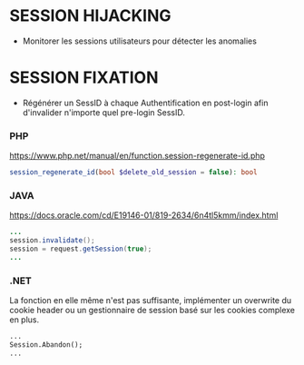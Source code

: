 
# SESSION HIJACKING

- Monitorer les sessions utilisateurs pour détecter les anomalies

# SESSION FIXATION

- Régénérer un SessID à chaque Authentification en post-login afin d'invalider n'importe quel pre-login SessID.  

### PHP
https://www.php.net/manual/en/function.session-regenerate-id.php

```php
session_regenerate_id(bool $delete_old_session = false): bool
```

### JAVA
https://docs.oracle.com/cd/E19146-01/819-2634/6n4tl5kmm/index.html

```java
...
session.invalidate();
session = request.getSession(true);
...
```

### .NET

La fonction en elle même n'est pas suffisante, implémenter un overwrite du cookie header ou un gestionnaire de session basé sur les cookies complexe en plus.

```asp
...
Session.Abandon();
...
```



